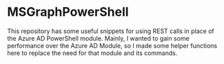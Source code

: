 # MSGraphPowerShell

This repository has some useful snippets for using REST calls in place of the Azure AD PowerShell module.  Mainly, I wanted to gain some performance over the Azure AD Module, so I made some helper functions here to replace the need for that module and its commands. 